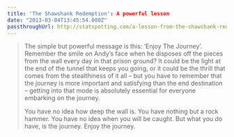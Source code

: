 ```yaml
---
title: 'The Shawshank Redemption': A powerful lesson
date: "2013-03-04T13:45:54.000Z"
passthroughUrl: http://statspotting.com/a-lesson-from-the-shawshank-redemption/
---
```


> The simple but powerful message is this: ‘Enjoy The Journey’. Remember the smile on Andy’s face when he disposes off the pieces from the wall every day in that prison ground? It could be the light at the end of the tunnel that keeps you going, or it could be the thrill that comes from the stealthiness of it all – but you have to remember that the journey is more important and satisfying than the end destination – getting into that mode is absolutely essential for everyone embarking on the journey.
> 
> You have no idea how deep the wall is. You have nothing but a rock hammer. You have no idea when you will be caught. But what you do have, is the journey. Enjoy the journey.